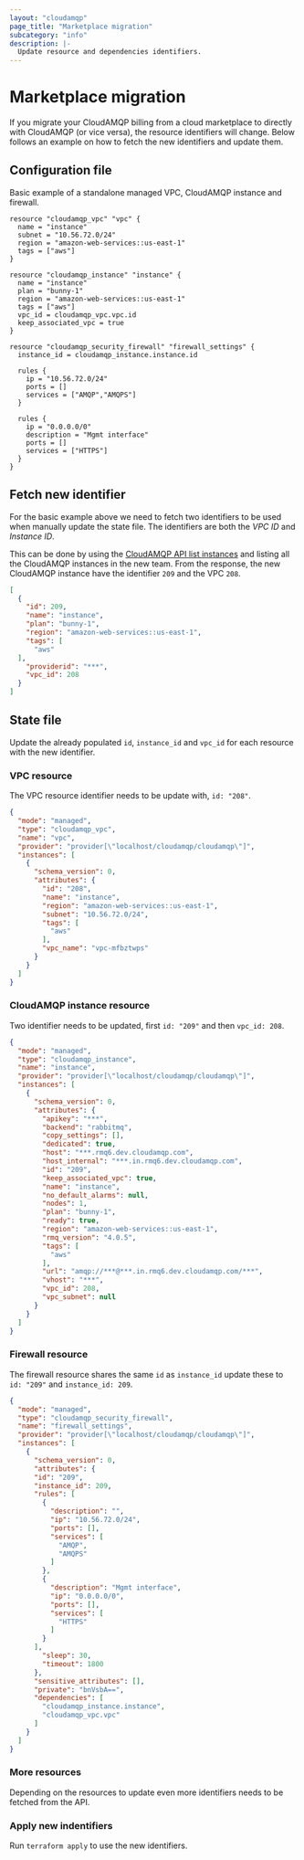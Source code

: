 ```yaml
---
layout: "cloudamqp"
page_title: "Marketplace migration"
subcategory: "info"
description: |-
  Update resource and dependencies identifiers.
---
```


# Marketplace migration

If you migrate your CloudAMQP billing from a cloud marketplace to directly with CloudAMQP (or vice
versa), the resource identifiers will change. Below follows an example on how to fetch the new
identifiers and update them.

## Configuration file

Basic example of a standalone managed VPC, CloudAMQP instance and firewall.

```hcl
resource "cloudamqp_vpc" "vpc" {
  name = "instance"
  subnet = "10.56.72.0/24"
  region = "amazon-web-services::us-east-1"
  tags = ["aws"]
}

resource "cloudamqp_instance" "instance" {
  name = "instance"
  plan = "bunny-1"
  region = "amazon-web-services::us-east-1"
  tags = ["aws"]
  vpc_id = cloudamqp_vpc.vpc.id
  keep_associated_vpc = true
}

resource "cloudamqp_security_firewall" "firewall_settings" {
  instance_id = cloudamqp_instance.instance.id
  
  rules {
    ip = "10.56.72.0/24"
    ports = []
    services = ["AMQP","AMQPS"]
  }

  rules {
    ip = "0.0.0.0/0"
    description = "Mgmt interface"
    ports = []
    services = ["HTTPS"]
  }
}
```

## Fetch new identifier

For the basic example above we need to fetch two identifiers to be used when manually update the
state file. The identifiers are both the *VPC ID* and *Instance ID*.

This can be done by using the [CloudAMQP API list instances] and listing all the CloudAMQP instances
in the new team. From the response, the new CloudAMQP instance have the identifier `209` and the
VPC `208`.

```json
[
  {
    "id": 209,
    "name": "instance",
    "plan": "bunny-1",
    "region": "amazon-web-services::us-east-1",
    "tags": [
      "aws"
  ],
    "providerid": "***",
    "vpc_id": 208
  }
]
```

## State file

Update the already populated `id`, `instance_id` and `vpc_id` for each resource with the new
identifier.

### VPC resource

The VPC resource identifier needs to be update with, `id: "208"`.

```json
{
  "mode": "managed",
  "type": "cloudamqp_vpc",
  "name": "vpc",
  "provider": "provider[\"localhost/cloudamqp/cloudamqp\"]",
  "instances": [
    {
      "schema_version": 0,
      "attributes": {
        "id": "208",
        "name": "instance",
        "region": "amazon-web-services::us-east-1",
        "subnet": "10.56.72.0/24",
        "tags": [
          "aws"
        ],
        "vpc_name": "vpc-mfbztwps"
      }
    }
  ]
}
```

### CloudAMQP instance resource

Two identifier needs to be updated,  first `id: "209"` and then `vpc_id: 208`.

```json
{
  "mode": "managed",
  "type": "cloudamqp_instance",
  "name": "instance",
  "provider": "provider[\"localhost/cloudamqp/cloudamqp\"]",
  "instances": [
    {
      "schema_version": 0,
      "attributes": {
        "apikey": "***",
        "backend": "rabbitmq",
        "copy_settings": [],
        "dedicated": true,
        "host": "***.rmq6.dev.cloudamqp.com",
        "host_internal": "***.in.rmq6.dev.cloudamqp.com",
        "id": "209",
        "keep_associated_vpc": true,
        "name": "instance",
        "no_default_alarms": null,
        "nodes": 1,
        "plan": "bunny-1",
        "ready": true,
        "region": "amazon-web-services::us-east-1",
        "rmq_version": "4.0.5",
        "tags": [
          "aws"
        ],
        "url": "amqp://***@***.in.rmq6.dev.cloudamqp.com/***",
        "vhost": "***",
        "vpc_id": 208,
        "vpc_subnet": null
      }
    }
  ]
}
```

### Firewall resource

The firewall resource shares the same `id` as `instance_id` update these to `id: "209"` and
`instance_id: 209`.

```json
{
  "mode": "managed",
  "type": "cloudamqp_security_firewall",
  "name": "firewall_settings",
  "provider": "provider[\"localhost/cloudamqp/cloudamqp\"]",
  "instances": [
    {
      "schema_version": 0,
      "attributes": {
      "id": "209",
      "instance_id": 209,
      "rules": [
        {
          "description": "",
          "ip": "10.56.72.0/24",
          "ports": [],
          "services": [
            "AMQP",
            "AMQPS"
          ]
        },
        {
          "description": "Mgmt interface",
          "ip": "0.0.0.0/0",
          "ports": [],
          "services": [
            "HTTPS"
          ]
        }
      ],
        "sleep": 30,
        "timeout": 1800
      },
      "sensitive_attributes": [],
      "private": "bnVsbA==",
      "dependencies": [
        "cloudamqp_instance.instance",
        "cloudamqp_vpc.vpc"
      ]
    }
  ]
}
```

### More resources

Depending on the resources to update even more identifiers needs to be fetched from the API.

### Apply new indentifiers

Run `terraform apply` to use the new identifiers.

[CloudAMQP API list instances]: https://docs.cloudamqp.com/index.html#tag/instances/get/instances
